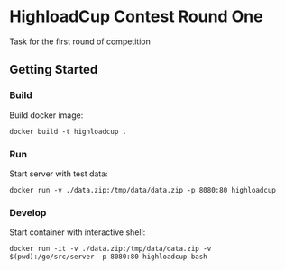 # HighloadCup Contest Round One

Task for the first round of competition

## Getting Started

### Build

Build docker image:

```
docker build -t highloadcup .
```

### Run

Start server with test data:

```
docker run -v ./data.zip:/tmp/data/data.zip -p 8080:80 highloadcup
```

### Develop

Start container with interactive shell:

```
docker run -it -v ./data.zip:/tmp/data/data.zip -v $(pwd):/go/src/server -p 8080:80 highloadcup bash
```
